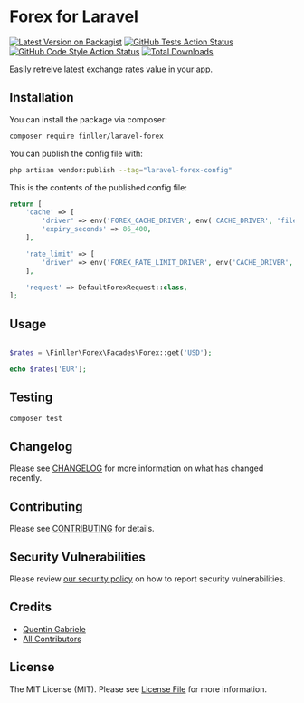 # Forex for Laravel

[![Latest Version on Packagist](https://img.shields.io/packagist/v/finller/laravel-forex.svg?style=flat-square)](https://packagist.org/packages/finller/laravel-forex)
[![GitHub Tests Action Status](https://img.shields.io/github/actions/workflow/status/finller/laravel-forex/run-tests.yml?branch=main&label=tests&style=flat-square)](https://github.com/finller/laravel-forex/actions?query=workflow%3Arun-tests+branch%3Amain)
[![GitHub Code Style Action Status](https://img.shields.io/github/actions/workflow/status/finller/laravel-forex/fix-php-code-style-issues.yml?branch=main&label=code%20style&style=flat-square)](https://github.com/finller/laravel-forex/actions?query=workflow%3A"Fix+PHP+code+style+issues"+branch%3Amain)
[![Total Downloads](https://img.shields.io/packagist/dt/finller/laravel-forex.svg?style=flat-square)](https://packagist.org/packages/finller/laravel-forex)

Easily retreive latest exchange rates value in your app.

## Installation

You can install the package via composer:

```bash
composer require finller/laravel-forex
```

You can publish the config file with:

```bash
php artisan vendor:publish --tag="laravel-forex-config"
```

This is the contents of the published config file:

```php
return [
    'cache' => [
        'driver' => env('FOREX_CACHE_DRIVER', env('CACHE_DRIVER', 'file')),
        'expiry_seconds' => 86_400,
    ],

    'rate_limit' => [
        'driver' => env('FOREX_RATE_LIMIT_DRIVER', env('CACHE_DRIVER', 'file')),
    ],

    'request' => DefaultForexRequest::class,
];
```

## Usage

```php

$rates = \Finller\Forex\Facades\Forex::get('USD');

echo $rates['EUR'];

```

## Testing

```bash
composer test
```

## Changelog

Please see [CHANGELOG](CHANGELOG.md) for more information on what has changed recently.

## Contributing

Please see [CONTRIBUTING](CONTRIBUTING.md) for details.

## Security Vulnerabilities

Please review [our security policy](../../security/policy) on how to report security vulnerabilities.

## Credits

-   [Quentin Gabriele](https://github.com/QuentinGab)
-   [All Contributors](../../contributors)

## License

The MIT License (MIT). Please see [License File](LICENSE.md) for more information.
